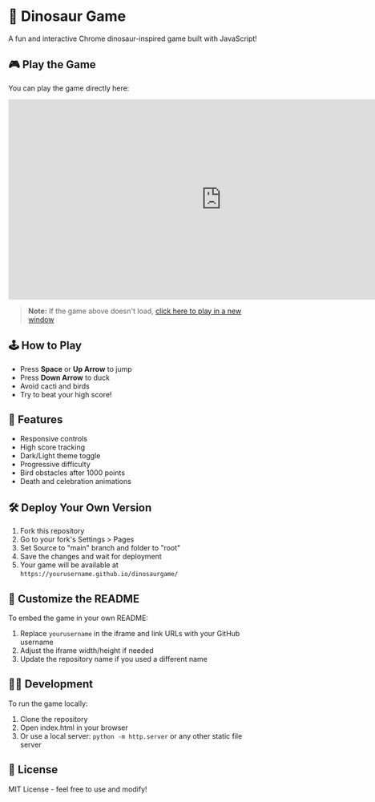 # 🦖 Dinosaur Game

A fun and interactive Chrome dinosaur-inspired game built with JavaScript!

## 🎮 Play the Game

You can play the game directly here:

<div align="center">
  <iframe src="https://yourusername.github.io/dinosaurgame/" width="850" height="400" frameborder="0"></iframe>
</div>

> **Note:** If the game above doesn't load, [click here to play in a new window](https://yourusername.github.io/dinosaurgame/)

## 🕹️ How to Play

- Press **Space** or **Up Arrow** to jump
- Press **Down Arrow** to duck
- Avoid cacti and birds
- Try to beat your high score!

## 🚀 Features

- Responsive controls
- High score tracking
- Dark/Light theme toggle
- Progressive difficulty
- Bird obstacles after 1000 points
- Death and celebration animations

## 🛠️ Deploy Your Own Version

1. Fork this repository
2. Go to your fork's Settings > Pages
3. Set Source to "main" branch and folder to "root"
4. Save the changes and wait for deployment
5. Your game will be available at `https://yourusername.github.io/dinosaurgame/`

## 📝 Customize the README

To embed the game in your own README:

1. Replace `yourusername` in the iframe and link URLs with your GitHub username
2. Adjust the iframe width/height if needed
3. Update the repository name if you used a different name

## 🧑‍💻 Development

To run the game locally:

1. Clone the repository
2. Open index.html in your browser
3. Or use a local server: `python -m http.server` or any other static file server

## 📄 License

MIT License - feel free to use and modify!

